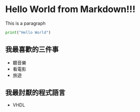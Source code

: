 # Hello World from Markdown!!!

This is a paragraph


```python
print("Hello World")
```


我最喜歡的三件事
---------------
- 聽音樂
- 看電影
- 旅遊


我最討厭的程式語言
---------------
- VHDL



